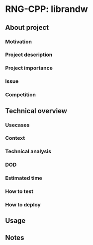 # RNG-CPP: librandw

## About project

### Motivation

### Project description

### Project importance

### Issue

### Competition

## Technical overview

### Usecases

### Context

### Technical analysis

### DOD

### Estimated time

### How to test

### How to deploy

## Usage

## Notes
